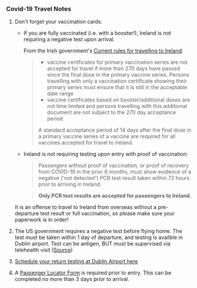 ### Covid-19 Travel Notes

1. Don't forget your vaccination cards. 
    - If you are fully vaccinated (i.e. with a booster!), Ireland is not requiring a negative test upon arrival.
      
      From the Irish government's [Current rules for travelling to Ireland](https://www.gov.ie/en/publication/77952-government-advice-on-international-travel/):

      > * vaccine certificates for primary vaccination series are not accepted for travel if more than 270 days have passed since the final dose in the primary vaccine series. Persons travelling with only a vaccination certificate showing their primary series must ensure that it is still in the acceptable date range
      > * vaccine certificates based on booster/additional doses are not time limited and persons travelling with this additional document are not subject to the 270 day acceptance period
      >
      > A standard acceptance period of 14 days after the final dose in a primary vaccine series of a vaccine are required for all vaccines accepted for travel to Ireland.

    - Ireland is not requiring testing upon entry with proof of vaccination:
      
      > Passengers without proof of vaccination, or proof of recovery from COVID-19 in the prior 6 months, must show evidence of a negative ('not detected') PCR test result taken within 72 hours prior to arriving in Ireland.

      > **Only PCR test results are accepted for passengers to Ireland.**

    It is an offense to travel to Ireland from overseas without a pre-departure test result or full vaccination, so please make sure your paperwork is in order!

2. The US government requires a negative test before flying home. The test must be taken within 1 day of departure, and testing is availble in Dublin airport.  Test can be antigen, BUT must be supervised via telehealth visit ([Source](https://www.cdc.gov/coronavirus/2019-ncov/travelers/testing-international-air-travelers.html))
3. [Schedule your return testing at Dublin Airport here](https://www.dublinairport.com/covid-19/pre-departure-covid-19-testing)
4. A [Passenger Locator Form](https://travel.eplf.gov.ie/en) is required prior to entry.  This can be completed no more than 3 days prior to arrival.
